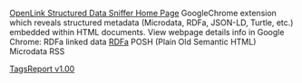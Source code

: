 
[OpenLink Structured Data Sniffer Home Page](https://osds.openlinksw.com/)
GoogleChrome extension which reveals structured metadata (Microdata, RDFa, JSON-LD, Turtle, etc.) embedded within HTML documents.
View webpage details info in Google Chrome:
RDFa linked data
[RDFa](https://rdfa.info/)
POSH (Plain Old Semantic HTML) Microdata RSS

[TagsReport v1.00](https://www.nirsoft.net/utils/tagsrep.html)
